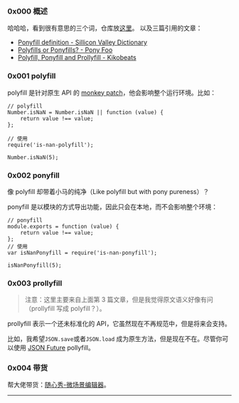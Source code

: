 ### 0x000 概述
哈哈哈，看到很有意思的三个词，仓库放[这里](https://github.com/sindresorhus/ponyfill)。
以及三篇引用的文章：
- [Ponyfill definition - Sillicon Valley Dictionary](http://svdictionary.com/words/ponyfill)
- [Polyfills or Ponyfills? - Pony Foo](https://ponyfoo.com/articles/polyfills-or-ponyfills)
- [Polyfill, Ponyfill and Prollyfill - Kikobeats](https://kikobeats.com/polyfill-ponyfill-and-prollyfill/)


### 0x001 polyfill

polyfill 是针对原生 API 的 [monkey patch](https://www.jianshu.com/p/f1060b22aab8)，他会影响整个运行环境。比如：
```
// polyfill
Number.isNaN = Number.isNaN || function (value) {
	return value !== value;
};

// 使用
require('is-nan-polyfill');

Number.isNaN(5);
```

### 0x002 ponyfill

像 polyfill 却带着小马的纯净（Like polyfill but with pony pureness）？

ponyfill 是以模块的方式导出功能，因此只会在本地，而不会影响整个环境：
```
// ponyfill
module.exports = function (value) {
	return value !== value;
};
// 使用
var isNanPonyfill = require('is-nan-ponyfill');

isNanPonyfill(5);
```

### 0x003 prollyfill
> 注意：这里主要来自上面第 3 篇文章，但是我觉得原文语义好像有问（prollyfill 写成 polyfill？）。

prollyfill 表示一个还未标准化的 API，它虽然现在不再规范中，但是将来会支持。

比如，我希望`JSON.save`或者`JSON.load` 成为原生方法，但是现在不在。尽管你可以使用 [JSON Future](https://github.com/Kikobeats/json-future) pollyfill。


### 0x004 带货

帮大佬带货：[随心秀-微场景编辑器](https://juejin.im/post/5db718b7f265da4d1e26cb9c)。

---

